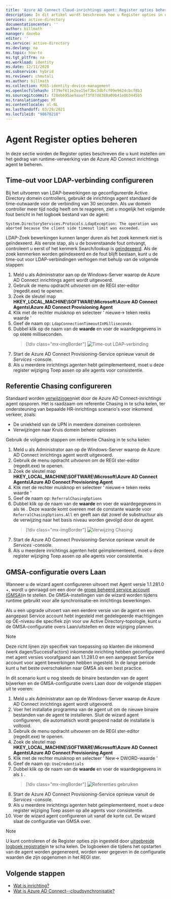```yaml
---
title: 'Azure AD Connect Cloud-inrichtings agent: Register opties beheren | Microsoft Docs'
description: In dit artikel wordt beschreven hoe u Register opties in de Azure AD Connect Cloud inrichtings agent beheert.
services: active-directory
documentationcenter: ''
author: billmath
manager: daveba
editor: ''
ms.service: active-directory
ms.devlang: na
ms.topic: how-to
ms.tgt_pltfrm: na
ms.workload: identity
ms.date: 12/11/2020
ms.subservice: hybrid
ms.reviewer: chmutali
ms.author: billmath
ms.collection: M365-identity-device-management
ms.openlocfilehash: 1f39ef611e2ea15ef3bc3dbfcf09e9624cbcf8b3
ms.sourcegitcommit: f28ebb95ae9aaaff3f87d8388a09b41e0b3445b5
ms.translationtype: MT
ms.contentlocale: nl-NL
ms.lasthandoff: 03/29/2021
ms.locfileid: "98678218"
---
```

# <a name="manage-agent-registry-options"></a>Agent Register opties beheren

In deze sectie worden de Register opties beschreven die u kunt instellen om het gedrag van runtime-verwerking van de Azure AD Connect inrichtings agent te beheren. 

## <a name="configure-ldap-connection-timeout"></a>Time-out voor LDAP-verbinding configureren
Bij het uitvoeren van LDAP-bewerkingen op geconfigureerde Active Directory domein controllers, gebruikt de inrichtings agent standaard de time-outwaarde voor de verbinding van 30 seconden. Als uw domein controller meer tijd nodig heeft om te reageren, ziet u mogelijk het volgende fout bericht in het logboek bestand van de agent: 

`
System.DirectoryServices.Protocols.LdapException: The operation was aborted because the client side timeout limit was exceeded.
`

LDAP-Zoek bewerkingen kunnen langer duren als het zoek kenmerk niet is geïndexeerd. Als eerste stap, als u de bovenstaande fout ontvangt, controleert u eerst of het kenmerk Search/lookup is [geïndexeerd](/windows/win32/ad/indexed-attributes). Als de zoek kenmerken worden geïndexeerd en de fout blijft bestaan, kunt u de time-out voor LDAP-verbindingen verhogen met behulp van de volgende stappen: 

1. Meld u als Administrator aan op de Windows-Server waarop de Azure AD Connect inrichtings agent wordt uitgevoerd.
1. Gebruik de menu opdracht *uitvoeren* om de REGI ster-editor (regedit.exe) te openen. 
1. Zoek de sleutel map **HKEY_LOCAL_MACHINE\SOFTWARE\Microsoft\Azure AD Connect Agents\Azure AD Connect Provisioning Agent**
1. Klik met de rechter muisknop en selecteer ' nieuwe-> teken reeks waarde '
1. Geef de naam op: `LdapConnectionTimeoutInMilliseconds`
1. Dubbel klik op de naam van de **waarde** en voer de waardegegevens in op `60000` milliseconden.
    > [!div class="mx-imgBorder"]
    > ![Time-out LDAP-verbinding](media/how-to-manage-registry-options/ldap-connection-timeout.png)
1. Start de Azure AD Connect Provisioning-Service opnieuw vanuit de *Services* -console.
1. Als u meerdere inrichtings agenten hebt geïmplementeerd, moet u deze register wijziging Toep assen op alle agents voor consistentie. 

## <a name="configure-referral-chasing"></a>Referentie Chasing configureren
Standaard worden [verwijzingen](/windows/win32/ad/referrals)niet door de Azure AD Connect-inrichtings agent opsporen. Het is raadzaam om referentie Chasing in te scha kelen, ter ondersteuning van bepaalde HR-inrichtings scenario's voor inkomend verkeer, zoals: 
* De uniekheid van de UPN in meerdere domeinen controleren
* Verwijzingen naar Kruis domein beheer oplossen

Gebruik de volgende stappen om referentie Chasing in te scha kelen:

1. Meld u als Administrator aan op de Windows-Server waarop de Azure AD Connect inrichtings agent wordt uitgevoerd.
1. Gebruik de menu opdracht *uitvoeren* om de REGI ster-editor (regedit.exe) te openen. 
1. Zoek de sleutel map **HKEY_LOCAL_MACHINE\SOFTWARE\Microsoft\Azure AD Connect Agents\Azure AD Connect Provisioning Agent**
1. Klik met de rechter muisknop en selecteer ' nieuwe-> teken reeks waarde '
1. Geef de naam op: `ReferralChasingOptions`
1. Dubbel klik op de naam van de **waarde** en voer de waardegegevens in als `96` . Deze waarde komt overeen met de constante waarde voor `ReferralChasingOptions.All` en geeft aan dat zowel de substructuur als de verwijzing naar het basis niveau worden gevolgd door de agent. 
    > [!div class="mx-imgBorder"]
    > ![Verwijzing Chasing](media/how-to-manage-registry-options/referral-chasing.png)
1. Start de Azure AD Connect Provisioning-Service opnieuw vanuit de *Services* -console.
1. Als u meerdere inrichtings agenten hebt geïmplementeerd, moet u deze register wijziging Toep assen op alle agents voor consistentie.

## <a name="skip-gmsa-configuration"></a>GMSA-configuratie overs Laan
Wanneer u de wizard agent configureren uitvoert met Agent versie 1.1.281.0 +, wordt u gevraagd om een door de [groep beheerd service account (GMSA)](/windows-server/security/group-managed-service-accounts/group-managed-service-accounts-overview)in te stellen. De GMSA-instellingen van de wizard worden tijdens runtime gebruikt voor alle synchronisatie-en inrichtings bewerkingen. 

Als u een upgrade uitvoert van een eerdere versie van de agent en een aangepast Service account hebt ingesteld met gedelegeerde machtigingen op OE-niveau die specifiek zijn voor uw Active Directory-topologie, kunt u de GMSA-configuratie overs Laan/uitstellen en deze wijziging plannen. 

> [!NOTE]
> Deze richt lijnen zijn specifiek van toepassing op klanten die inkomend (werk dagen/SuccessFactors) inkomende inrichting hebben geconfigureerd met agent versies voorafgaand aan 1.1.281.0 en een aangepast Service account voor agent bewerkingen hebben ingesteld. In de lange periode kunt u het beste overschakelen naar GMSA als een best practice.  

In dit scenario kunt u nog steeds de binaire bestanden van de agent bijwerken en de GMSA-configuratie overs Laan door de volgende stappen uit te voeren: 

1. Meld u als Administrator aan op de Windows-Server waarop de Azure AD Connect inrichtings agent wordt uitgevoerd.
1. Voer het installatie programma van de agent uit om de nieuwe binaire bestanden van de agent te installeren. Sluit de wizard agent configureren, die automatisch wordt geopend nadat de installatie is voltooid. 
1. Gebruik de menu opdracht *uitvoeren* om de REGI ster-editor (regedit.exe) te openen. 
1. Zoek de sleutel map **HKEY_LOCAL_MACHINE\SOFTWARE\Microsoft\Azure AD Connect Agents\Azure AD Connect Provisioning Agent**
1. Klik met de rechter muisknop en selecteer ' New-> DWORD-waarde '
1. Geef de naam op: `UseCredentials`
1. Dubbel klik op de naam van de **waarde** en voer de waardegegevens in als `1` .  
    > [!div class="mx-imgBorder"]
    > ![Referenties gebruiken](media/how-to-manage-registry-options/use-credentials.png)
1. Start de Azure AD Connect Provisioning-Service opnieuw vanuit de *Services* -console.
1. Als u meerdere inrichtings agenten hebt geïmplementeerd, moet u deze register wijziging Toep assen op alle agents voor consistentie.
1. Voer de wizard agent configureren uit vanaf de korte cut. De wizard slaat de configuratie van GMSA over. 


> [!NOTE]
> U kunt controleren of de Register opties zijn ingesteld door [uitgebreide logboek registratie](how-to-troubleshoot.md#log-files)in te scha kelen. De logboeken die tijdens het opstarten van de agent worden gegenereerd, worden weer gegeven in de configuratie waarden die zijn opgenomen in het REGI ster. 

## <a name="next-steps"></a>Volgende stappen 

- [Wat is inrichting?](what-is-provisioning.md)
- [Wat is Azure AD Connect--cloudsynchronisatie?](what-is-cloud-sync.md)

